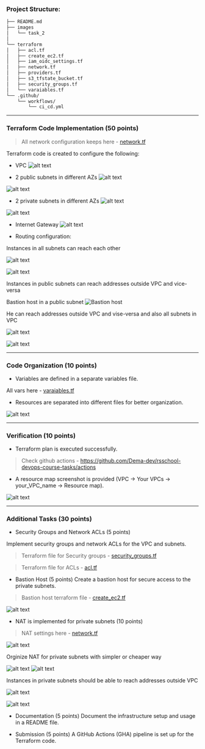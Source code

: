 ### Project Structure:
``` bash
├── README.md
├── images
│   └── task_2
│      
└── terraform
│   ├── acl.tf
│   ├── create_ec2.tf
│   ├── iam_oidc_settings.tf
│   ├── network.tf
│   ├── providers.tf
│   ├── s3_tfstate_bucket.tf
│   ├── security_groups.tf
│   └── varaiables.tf
└── .github/
    └── workflows/
        └── ci_cd.yml
```
----------------------------------


### Terraform Code Implementation (50 points)
> All network configuration keeps here - [network.tf](terraform/network.tf)


Terraform code is created to configure the following:
- VPC
![alt text](images/task_2/vpc_created.png)

- 2 public subnets in different AZs
![alt text](images/task_2/public_subnets.png)

![alt text](images/task_2/var_public.png)

- 2 private subnets in different AZs
![alt text](images/task_2/private_subnets.png)

![alt text](images/task_2/var_private.png)


- Internet Gateway
![alt text](images/task_2/ig.png)

- Routing configuration:

Instances in all subnets can reach each other

![alt text](images/task_2/private_ping.png)

![alt text](images/task_2/public_host.png)

Instances in public subnets can reach addresses outside VPC and vice-versa

Bastion host in a public subnet 
![Bastion host](images/task_2/bastion_host_network.png)

He can reach addresses outside VPC and vise-versa and also all subnets in VPC

![alt text](images/task_2/ping_bastion.png)

![alt text](images/task_2/public_host.png)

---------------------------
### Code Organization (10 points)

- Variables are defined in a separate variables file.

All vars here - [varaiables.tf](terraform/varaiables.tf)

- Resources are separated into different files for better organization.

![alt text](images/task_2/recources_structure.png)

---------------

### Verification (10 points)

- Terraform plan is executed successfully.

> Check github actions - https://github.com/Dema-dev/rsschool-devops-course-tasks/actions

- A resource map screenshot is provided (VPC -> Your VPCs -> your_VPC_name -> Resource map).

![alt text](images/task_2/resource_map.png)

----------------------------------------

### Additional Tasks (30 points)

- Security Groups and Network ACLs (5 points)

Implement security groups and network ACLs for the VPC and subnets.

> Terraform file for Security groups - [security_groups.tf](terraform/security_groups.tf)

> Terraform file for ACLs - [acl.tf](terraform/acl.tf)

- Bastion Host (5 points)
Create a bastion host for secure access to the private subnets.

> Bastion host terraform file - [create_ec2.tf](terraform/create_ec2.tf)

![alt text](images/task_2/bastion_host_network.png)

- NAT is implemented for private subnets (10 points)

> NAT settings here - [network.tf](terraform/network.tf)

![alt text](images/task_2/nat_settings.png)

Orginize NAT for private subnets with simpler or cheaper way

![alt text](images/task_2/NAT_A.png) ![alt text](images/task_2/NAT_B.png)

Instances in private subnets should be able to reach addresses outside VPC

![alt text](images/task_2/private_host_network.png)

![alt text](images/task_2/private_ping_out.png)

- Documentation (5 points)
Document the infrastructure setup and usage in a README file.

- Submission (5 points)
A GitHub Actions (GHA) pipeline is set up for the Terraform code.

